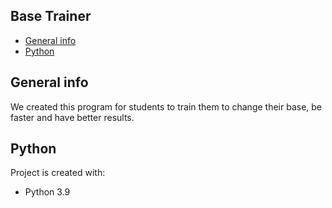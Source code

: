 ## Base Trainer
* [General info](#general-info)
* [Python](#Python)

## General info
We created this program for students to train them to change their base, be faster and have better results.
	
## Python
Project is created with:
* Python 3.9

